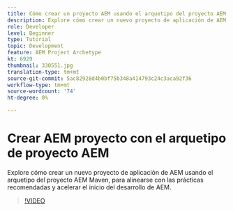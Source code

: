 ```yaml
---
title: Cómo crear un proyecto AEM usando el arquetipo del proyecto AEM Maven
description: Explore cómo crear un nuevo proyecto de aplicación de AEM usando el arquetipo del proyecto AEM Maven, para alinearse con las prácticas recomendadas y acelerar el inicio del desarrollo de AEM.
role: Developer
level: Beginner
type: Tutorial
topic: Development
feature: AEM Project Archetype
kt: 6929
thumbnail: 330551.jpg
translation-type: tm+mt
source-git-commit: 5ac82928d4b0bf75b348a414793c24c3aca92f36
workflow-type: tm+mt
source-wordcount: '74'
ht-degree: 0%

---
```



# Crear AEM proyecto con el arquetipo de proyecto AEM

Explore cómo crear un nuevo proyecto de aplicación de AEM usando el arquetipo del proyecto AEM Maven, para alinearse con las prácticas recomendadas y acelerar el inicio del desarrollo de AEM.

>[!VIDEO](https://video.tv.adobe.com/v/330551/?quality=12&learn=on)